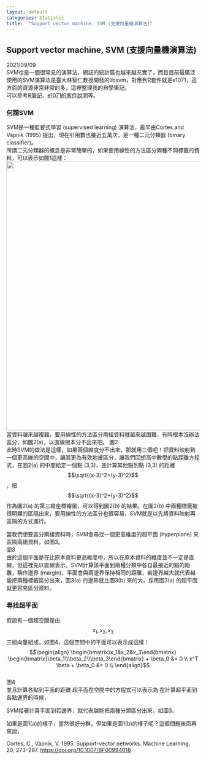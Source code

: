 ```yaml
---
layout: default
categories: Statistic
title:  "Support vector machine, SVM (支援向量機演算法)"
---  
```

## Support vector machine, SVM (支援向量機演算法)   
2021/09/09  
SVM也是一個很常見的演算法，網誌的統計篇也越來越充實了，而且目前最廣泛使用的SVM演算法是臺大林智仁教授開發的libsvm，對應到R套件就是e1071，這方面的資源非常非常的多，這裡整理我的自學筆記。  
可以參考<a href="https://rpubs.com/skydome20/R-Note14-SVM-SVR" target="_blank">R筆記</a>、<a href="https://cran.r-project.org/web/packages/e1071/e1071.pdf" target="_blank">e1071的套件說明</a>等。  
  
### 何謂SVM  
SVM是一種監督式學習 (supervised learning) 演算法，最早由Cortes and Vapnik (1995) 提出，現在引用數也接近五萬次，是一種二元分類器 (binary classifier)。  
所謂二元分類器的概念是非常簡單的，如果要用線性的方法區分兩種不同標籤的資料，可以表示如圖1這樣：   
<img src="https://lloydychuang.github.io/assets/RF1.jpg" width="700">   
當資料越來越複雜，要用線性的方法區分兩組資料就越來越困難，有時根本沒辦法區分，如圖2(a)，以直線根本分不出來吧。
圖2   
此時SVM的做法是這樣，如果兩個維度分不出來，那就用三個吧！把資料映射到一個更高維的空間中，讓其更為有效地被區分，讓我們回想高中數學的點距離方程式，在圖2(a) 的中間給定一個點 (3,3)，並計算其他點到點 (3,3) 的距離$$\sqrt{(x-3)^2+(y-3)^2}$$，把$$\sqrt{(x-3)^2+(y-3)^2}$$作為圖2(a) 的第三維座標繪圖，可以得到圖2(b) 的結果。在圖2(b) 中兩種標籤被很明顯的區隔出來，要用線性的方法區分也很容易，SVM就是以先將資料映射再區隔的方式進行。  
  
當我們想要區分兩組資料時，SVM會尋找一個更高維度的超平面 (hyperplane) 來區隔兩組資料，如圖3。  
圖3  
由於這個平面是在比原本資料更高維度中，所以在原本資料的維度並不一定是直線，但這裡先以直線表示。SVM計算該平面到兩種分類中各自最接近的點的距離，稱作邊界 (margin)，平面會與兩邊界保持相同的距離，若邊界越大就代表越能把兩種標籤區分出來，圖3(a) 的邊界就比圖3(b) 來的大，採用圖3(a) 的超平面就更容易區分資料。  
  
### 尋找超平面  
假設有一個超空間是由$$x_1, x_2, x_3$$三組向量組成，如圖4，這個空間中的平面可以表示成這樣：  
$$\begin{align}
\begin{bmatrix}x_1&x_2&x_3\end{bmatrix} 
\begin{bmatrix}\beta_1\\\beta_2\\\beta_3\end{bmatrix} + \beta_0 &= 0 \\
x^T \beta + \beta_0 &= 0 \\
\end{align}$$  
圖4  
並且計算各點到平面的距離
超平面在空間中的方程式可以表示為
在計算超平面到各點邊界的時候，

SVM接著計算平面到若邊界，就代表越能把兩種分類區分出來，如圖3。  
  
如果是圖1(a)的樣子，當然很好分群，但如果是圖1(b)的樣子呢？這個問題後面再來說，

Cortes, C., Vapnik, V. 1995. Support-vector networks. Machine Learning, 20, 273–297. <a href="https://doi.org/10.1007/BF00994018" target="_blank">https://doi.org/10.1007/BF00994018</a>
